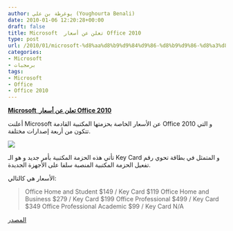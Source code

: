 ```yaml
---
author: يوغرطة بن علي (Youghourta Benali)
date: 2010-01-06 12:20:28+00:00
draft: false
title: Microsoft  تعلن عن أسعار Office 2010
type: post
url: /2010/01/microsoft-%d8%aa%d8%b9%d9%84%d9%86-%d8%b9%d9%86-%d8%a3%d8%b3%d8%b9%d8%a7%d8%b1-office-2010/
categories:
- Microsoft
- برمجيات
tags:
- Microsoft
- Office
- Office 2010
---
```


[**Microsoft  تعلن عن أسعار Office 2010**](https://www.it-scoop.com/2010/01/microsoft-%d8%aa%d8%b9%d9%84%d9%86-%d8%b9%d9%86-%d8%a3%d8%b3%d8%b9%d8%a7%d8%b1-office-2010/)


أعلنت Microsoft عن الأسعار الخاصة بحزمتها المكتبية القادمة Office 2010 و التي تتكون من أربعة إصدارات مختلفة.

[![](https://www.it-scoop.com/wp-content/uploads/2010/01/office2010-logo-300x130.jpg)
](https://www.it-scoop.com/2010/01/microsoft-%d8%aa%d8%b9%d9%84%d9%86-%d8%b9%d9%86-%d8%a3%d8%b3%d8%b9%d8%a7%d8%b1-office-2010/)

تأتي هذه الحزمة المكتبية بأمر جديد و هو الـ Key Card و المتمثل في بطاقة تحوي رقم تفعيل الحزمة المكتبية المنصبة سلفا على الأجهزة الجديدة.

الأسعار هي كالتالي:


<blockquote>Office Home and Student $149 / Key Card $119
Office Home and Business $279 / Key Card $199
Office Professional $499 / Key Card $349
Office Professional Academic $99 / Key Card N/A</blockquote>


[المصدر](http://blogs.technet.com/office2010/archive/2010/01/05/what-the-office-team-will-be-talking-about-at-ces.aspx)
